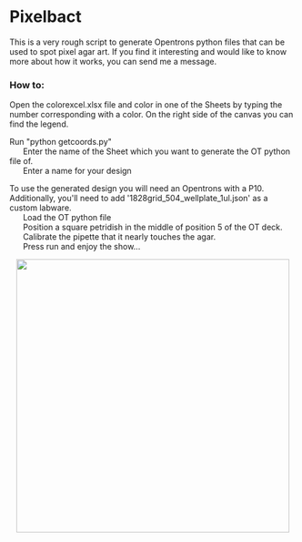 # Pixelbact
This is a very rough script to generate Opentrons python files that can be used to spot pixel agar art. 
If you find it interesting and would like to know more about how it works, you can send me a message.

### How to:

Open the colorexcel.xlsx file and color in one of the Sheets by typing the number corresponding with a color. On the right side of the canvas you can find the legend.

Run "python getcoords.py"    
&nbsp;&nbsp;&nbsp;&nbsp;&nbsp;&nbsp;Enter the name of the Sheet which you want to generate the OT python file of.  
&nbsp;&nbsp;&nbsp;&nbsp;&nbsp;&nbsp;Enter a name for your design
 
To use the generated design you will need an Opentrons with a P10. Additionally, you'll need to add '1828grid_504_wellplate_1ul.json' as a custom labware.  
&nbsp;&nbsp;&nbsp;&nbsp;&nbsp;&nbsp;Load the OT python file  
&nbsp;&nbsp;&nbsp;&nbsp;&nbsp;&nbsp;Position a square petridish in the middle of position 5 of the OT deck.  
&nbsp;&nbsp;&nbsp;&nbsp;&nbsp;&nbsp;Calibrate the pipette that it nearly touches the agar.   
&nbsp;&nbsp;&nbsp;&nbsp;&nbsp;&nbsp;Press run and enjoy the show...  

<p align="center">

  <img src="https://user-images.githubusercontent.com/13136496/233967796-28c6eb54-7cc2-4687-b8ef-652ca340d17a.png" width="480">

</p>
